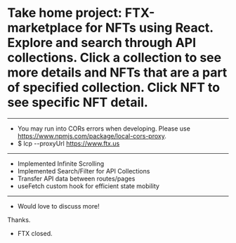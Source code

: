 # Take home project: FTX-marketplace for NFTs using React. Explore and search through API collections. Click a collection to see more details and NFTs that are a part of specified collection. Click NFT to see specific NFT detail.
-----------------------------------------
 - You may run into CORs errors when developing. Please use https://www.npmjs.com/package/local-cors-proxy.
  - $ lcp --proxyUrl https://www.ftx.us
-----------------------------------------
- Implemented Infinite Scrolling
- Implemented Search/Filter for API Collections
- Transfer API data between routes/pages
- useFetch custom hook for efficient state mobility
-----------------------------------------
 - Would love to discuss more!
 
 Thanks.
 
 - FTX closed.
